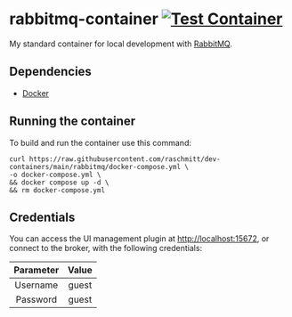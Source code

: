 # rabbitmq-container [![Test Container](https://github.com/raschmitt/dev-containers/actions/workflows/rabbitmq-test.yml/badge.svg)](https://github.com/raschmitt/dev-containers/actions/workflows/rabbitmq-test.yml)

My standard container for local development with [RabbitMQ](https://www.rabbitmq.com/).

## Dependencies 

- [Docker](https://docs.docker.com/get-docker/)

## Running the container

To build and run the container use this command:

```
curl https://raw.githubusercontent.com/raschmitt/dev-containers/main/rabbitmq/docker-compose.yml \
-o docker-compose.yml \
&& docker compose up -d \
&& rm docker-compose.yml
```

## Credentials

You can access the UI management plugin at [http://localhost:15672](http://localhost:15672), or connect to the broker, with the following credentials:

| Parameter | Value |
| :---: | :---: |
| Username | guest |
| Password | guest |
